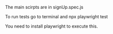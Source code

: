 The main scirpts are in signUp.spec.js

To run tests go to terminal and npx playwright test

You need to install playwright to execute this.
